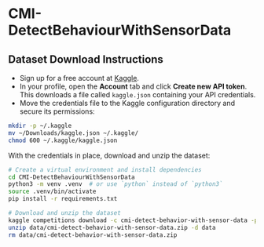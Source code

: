 # CMI-DetectBehaviourWithSensorData

## Dataset Download Instructions
* Sign up for a free account at [Kaggle](https://www.kaggle.com).
* In your profile, open the **Account** tab and click **Create new API token**.  
  This downloads a file called `kaggle.json` containing your API credentials.
* Move the credentials file to the Kaggle configuration directory and secure its permissions:

```bash
mkdir -p ~/.kaggle
mv ~/Downloads/kaggle.json ~/.kaggle/
chmod 600 ~/.kaggle/kaggle.json
```

With the credentials in place, download and unzip the dataset:

```bash
# Create a virtual environment and install dependencies
cd CMI-DetectBehaviourWithSensorData
python3 -m venv .venv  # or use `python` instead of `python3`
source .venv/bin/activate
pip install -r requirements.txt

# Download and unzip the dataset
kaggle competitions download -c cmi-detect-behavior-with-sensor-data -p data
unzip data/cmi-detect-behavior-with-sensor-data.zip -d data
rm data/cmi-detect-behavior-with-sensor-data.zip
```
